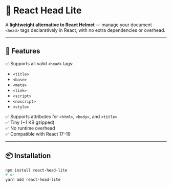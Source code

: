 # 🧠 React Head Lite

A **lightweight alternative to React Helmet** — manage your document `<head>` tags declaratively in React, with no extra dependencies or overhead.

---

## 🚀 Features

✅ Supports all valid `<head>` tags:
- `<title>`
- `<base>`
- `<meta>`
- `<link>`
- `<script>`
- `<noscript>`
- `<style>`

✅ Supports attributes for `<html>`, `<body>`, and `<title>`  
✅ Tiny (~1 KB gzipped)  
✅ No runtime overhead  
✅ Compatible with React 17–19  

---

## 📦 Installation

```bash
npm install react-head-lite
# or
yarn add react-head-lite
